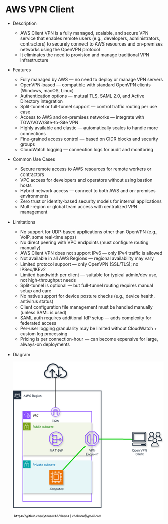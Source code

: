 # AWS VPN Client

- Description
  - AWS Client VPN is a fully managed, scalable, and secure VPN service that enables remote users (e.g., developers, administrators, contractors) to securely connect to AWS resources and on-premises networks using the OpenVPN protocol
  - It eliminates the need to provision and manage traditional VPN infrastructure

- Features
  - Fully managed by AWS — no need to deploy or manage VPN servers
  - OpenVPN-based — compatible with standard OpenVPN clients (Windows, macOS, Linux)
  - Authentication options — mutual TLS, SAML 2.0, and Active Directory integration
  - Split-tunnel or full-tunnel support — control traffic routing per use case
  - Access to AWS and on-premises networks — integrate with TGW/VGW/Site-to-Site VPN
  - Highly available and elastic — automatically scales to handle more connections
  - Fine-grained access control — based on CIDR blocks and security groups
  - CloudWatch logging — connection logs for audit and monitoring

- Common Use Cases
  - Secure remote access to AWS resources for remote workers or contractors
  - VPC access for developers and operators without using bastion hosts
  - Hybrid network access — connect to both AWS and on-premises environments
  - Zero trust or identity-based security models for internal applications
  - Multi-region or global team access with centralized VPN management

- Limitations
  - No support for UDP-based applications other than OpenVPN (e.g., VoIP, some real-time apps)
  - No direct peering with VPC endpoints (must configure routing manually)
  - AWS Client VPN does not support IPv6 — only IPv4 traffic is allowed
  - Not available in all AWS Regions — regional availability may vary
  - Limited protocol support — only OpenVPN (SSL/TLS); no IPSec/IKEv2
  - Limited bandwidth per client — suitable for typical admin/dev use, not high-throughput needs
  - Split-tunnel is optional — but full-tunnel routing requires manual setup and care
  - No native support for device posture checks (e.g., device health, antivirus status)
  - Client configuration file management must be handled manually (unless SAML is used)
  - SAML auth requires additional IdP setup — adds complexity for federated access
  - Per-user logging granularity may be limited without CloudWatch + custom log processing
  - Pricing is per connection-hour — can become expensive for large, always-on deployments

- Diagram

  ![AWS VPN Client](./../../images/vpn-aws-client.png)
